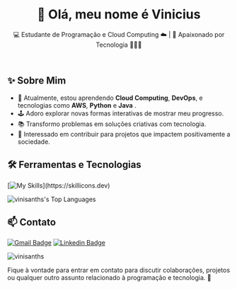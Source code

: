 <h1 align="center">👋 Olá, meu nome é Vinicius</h1>

<p align="center">
  💻 Estudante de Programação e Cloud Computing ☁️ | 🍵 Apaixonado por Tecnologia 👨🏿‍💻
</p><br>

## ✨ Sobre Mim

- 🌱 Atualmente, estou aprendendo **Cloud Computing**, **DevOps**, e tecnologias como **AWS**, **Python** e **Java** .
- 🕹️ Adoro explorar novas formas interativas de mostrar meu progresso.
- 📚 Transformo problemas em soluções criativas com tecnologia.
- 🌟 Interessado em contribuir para projetos que impactem positivamente a sociedade.
## 🛠️ Ferramentas e Tecnologias

[![My Skills](https://skillicons.dev/icons?i=aws,css,gcp,git,github,html,idea,java,js,mysql,py,vscode,)](https://skillicons.dev)


![vinisanths's Top Languages](https://github-readme-stats.vercel.app/api/top-langs?username=vinisanths&theme=dracula&show_icons=true&hide_border=true&layout=compact)

## 📫 Contato

[![Gmail Badge](https://img.shields.io/badge/-Email-006bed?style=flat-square&logo=Gmail&logoColor=white&link=mailto:vinipsantos0@gmail.com)](mailto:vinipsantos0@gmail.com)
[![Linkedin Badge](https://img.shields.io/badge/-Linkedin-blue?style=flat-square&logo=Linkedin&logoColor=white&link=https://https://www.linkedin.com/in/vinicius-santos-info/)](https://www.linkedin.com/in/vinicius-santos-info/)
<p> <img src="https://komarev.com/ghpvc/?username=vinisanths&label=Profile%20views&color=0e75b6&style=flat" alt="vinisanths" /> </p>



Fique à vontade para entrar em contato para discutir colaborações, projetos ou qualquer outro assunto relacionado à programação e tecnologia. 🚀

